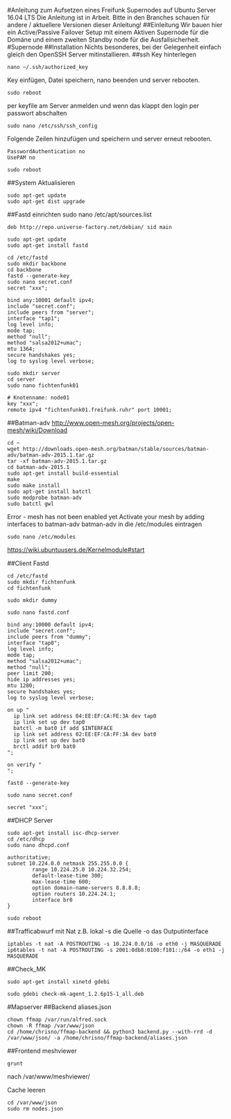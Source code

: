 #Anleitung zum Aufsetzen eines Freifunk Supernodes auf Ubuntu Server 16.04 LTS
Die Anleitung ist in Arbeit.
Bitte in den Branches schauen für andere / aktuellere Versionen dieser Anleitung!
##Einleitung
Wir bauen hier ein Active/Passive Failover Setup mit einem Aktiven Supernode für die Domäne und einem zweiten Standby node für die Ausfallsicherheit.
#Supernode
##Installation
Nichts besonderes, bei der Gelegenheit einfach gleich den OpenSSH Server mitinstallieren.
##ssh Key hinterlegen
```
nano ~/.ssh/authorized_key
```
Key einfügen, Datei speichern, nano beenden und server rebooten.
```
sudo reboot
```
per keyfile am Server anmelden und wenn das klappt den login per passwort abschalten
```
sudo nano /etc/ssh/ssh_config
```
Folgende Zeilen hinzufügen und speichern und server erneut rebooten.
```
PasswordAuthentication no
UsePAM no
```
```
sudo reboot
```
##System Aktualisieren
```
sudo apt-get update
sudo apt-get dist upgrade
```
##Fastd einrichten
sudo nano /etc/apt/sources.list
```
deb http://repo.universe-factory.net/debian/ sid main
```
```
sudo apt-get update
sudo apt-get install fastd
```
```
cd /etc/fastd
sudo mkdir backbone
cd backbone
fastd --generate-key
sudo nano secret.conf
secret "xxx";
```
```
bind any:10001 default ipv4;
include "secret.conf";
include peers from "server";
interface "tap1";
log level info;
mode tap;
method "null";
method "salsa2012+umac";
mtu 1364;
secure handshakes yes;
log to syslog level verbose;
```
```
sudo mkdir server
cd server
sudo nano fichtenfunk01
```
```
# Knotenname: node01
key "xxx";
remote ipv4 "fichtenfunk01.freifunk.ruhr" port 10001;

```
##Batman-adv
http://www.open-mesh.org/projects/open-mesh/wiki/Download
```
cd ~
wget http://downloads.open-mesh.org/batman/stable/sources/batman-adv/batman-adv-2015.1.tar.gz
tar -xf batman-adv-2015.1.tar.gz
cd batman-adv-2015.1
sudo apt-get install build-essential
make
sudo make install
sudo apt-get install batctl
sudo modprobe batman-adv
sudo batctl gwl
```
Error - mesh has not been enabled yet
Activate your mesh by adding interfaces to batman-adv
batman-adv in die /etc/modules eintragen
```
sudo nano /etc/modules
```
https://wiki.ubuntuusers.de/Kernelmodule#start

##Client Fastd
```
cd /etc/fastd
sudo mkdir fichtenfunk
cd fichtenfunk
```
```
sudo mkdir dummy
```
```
sudo nano fastd.conf
```
```
bind any:10000 default ipv4;
include "secret.conf";
include peers from "dummy";
interface "tap0";
log level info;
mode tap;
method "salsa2012+umac";
method "null";
peer limit 200;
hide ip addresses yes;
mtu 1280;
secure handshakes yes;
log to syslog level verbose;

on up "
  ip link set address 04:EE:EF:CA:FE:3A dev tap0
  ip link set up dev tap0
  batctl -m bat0 if add $INTERFACE
  ip link set address 02:EE:EF:CA:FF:3A dev bat0
  ip link set up dev bat0
  brctl addif br0 bat0
";

on verify "
";
```
```
fastd --generate-key
```
```
sudo nano secret.conf
```
```
secret "xxx";
```
##DHCP Server
```
sudo apt-get install isc-dhcp-server 
cd /etc/dhcp
sudo nano dhcpd.conf
```
```
authoritative;
subnet 10.224.0.0 netmask 255.255.0.0 {
        range 10.224.25.0 10.224.32.254;
        default-lease-time 300;
        max-lease-time 600;
        option domain-name-servers 8.8.8.8;
        option routers 10.224.24.1;
        interface br0
}
```
```
sudo reboot
```
##Trafficabwurf mit Nat z.B. lokal
-s die Quelle
-o das Outputinterface
````
iptables -t nat -A POSTROUTING -s 10.224.0.0/16 -o eth0 -j MASQUERADE
ip6tables -t nat -A POSTROUTING -s 2001:0db8:0100:f101::/64 -o eth1 -j MASQUERADE
````
##Check_MK
```
sudo apt-get install xinetd gdebi
```
```
sudo gdebi check-mk-agent_1.2.6p15-1_all.deb
```

#Mapserver
##Backend
aliases.json
```
chown ffmap /var/run/alfred.sock
chown -R ffmap /var/www/json
cd /home/chrisno/ffmap-backend && python3 backend.py --with-rrd -d /var/www/json/ -a /home/chrisno/ffmap-backend/aliases.json
```

##Frontend meshviewer
```
grunt
```
nach /var/www/meshviewer/

Cache leeren
```
cd /var/www/json
sudo rm nodes.json
```
